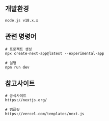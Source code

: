## 개발환경

```
node.js v18.x.x
```


## 관련 명령어

```shell
# 프로젝트 생성
npx create-next-app@latest --experimental-app

# 실행
npm run dev 
```


## 참고사이트 

```shell
# 공식사이트
https://nextjs.org/

# 템플릿
https://vercel.com/templates/next.js

```

